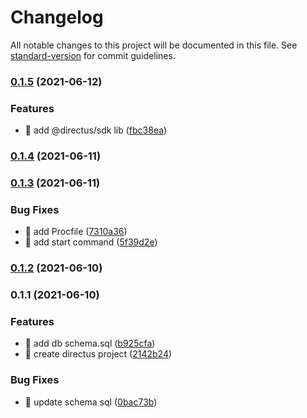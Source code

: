 # Changelog

All notable changes to this project will be documented in this file. See [standard-version](https://github.com/conventional-changelog/standard-version) for commit guidelines.

### [0.1.5](https://github.com/yeukfei02/ecommerce-api-directus/compare/v0.1.4...v0.1.5) (2021-06-12)


### Features

* 🎸 add @directus/sdk lib ([fbc38ea](https://github.com/yeukfei02/ecommerce-api-directus/commit/fbc38eaee698904c36f8b84815a12a2f4a4a0446))

### [0.1.4](https://github.com/yeukfei02/ecommerce-api-directus/compare/v0.1.3...v0.1.4) (2021-06-11)

### [0.1.3](https://github.com/yeukfei02/ecommerce-api-directus/compare/v0.1.2...v0.1.3) (2021-06-11)


### Bug Fixes

* 🐛 add Procfile ([7310a36](https://github.com/yeukfei02/ecommerce-api-directus/commit/7310a367d44f7ec2f11112a202134e5866f7a714))
* 🐛 add start command ([5f39d2e](https://github.com/yeukfei02/ecommerce-api-directus/commit/5f39d2e88f08d38f9cd7b8f40dffb5e32ad9a219))

### [0.1.2](https://github.com/yeukfei02/ecommerce-api-directus/compare/v0.1.1...v0.1.2) (2021-06-10)

### 0.1.1 (2021-06-10)


### Features

* 🎸 add db schema.sql ([b925cfa](https://github.com/yeukfei02/ecommerce-api-directus/commit/b925cfa1848ff073190d79dd7ccf25f9df13a283))
* 🎸 create directus project ([2142b24](https://github.com/yeukfei02/ecommerce-api-directus/commit/2142b245af9a186072d28a275e9182c77acc3e7a))


### Bug Fixes

* 🐛 update schema sql ([0bac73b](https://github.com/yeukfei02/ecommerce-api-directus/commit/0bac73bbf2d8a81ea08ceefc5884d3f0f4ddc313))

